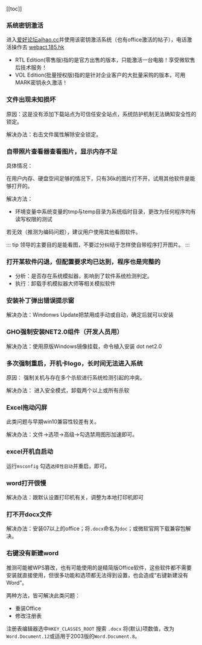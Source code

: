 [[toc]]

### 系统密钥激活

进入[爱好论坛aihao.cc](https://www.aihao.cc/)并使用该密钥激活系统（也有office激活的帖子），电话激活操作去 [webact.185.hk](https://webact.185.hk)

* RTL Edition(零售版)指的是官方出售的版本，只能激活一台电脑！享受微软售后技术服务！
* VOL Edition(批量授权版)指的是针对企业客户的大批量采购的版本，可用MARK密钥永久激活！

### 文件出现未知损坏

原因：这是没有添加下载站点为可信任安全站点，系统防护机制无法确知安全性的锁定。

解决办法：右击文件属性解除安全锁定。

### 自带照片查看器查看图片，显示内存不足
具体情况：

在用户内存、硬盘空间足够的情况下，只有36k的图片打不开，试用其他软件是能够打开的。

解决方法：

* 环境变量中系统变量的tmp与temp目录为系统临时目录，更改为任何程序均有读写权限的测试

若无效（推测为编码问题），建议用户使用其他看图软件。

::: tip
领导的主要目的是能看图，不要过分纠结于怎样使自带程序打开图片。
:::

### 打开某软件闪退，但配置要求均已达到，程序也是完整的

* 分析：是否存在系统模拟器，影响到了软件系统检测判定。
* 执行：卸载手机模拟器大师等相关模拟软件

### 安装补丁弹出错误提示窗

解决办法：Windonws Update把禁用成手动或自动，确定后就可以安装

### GHO强制安装NET2.0组件（开发人员用）

解决办法：使用原版Windows镜像挂载，命令植入安装 dot net2.0

### 多次强制重启，开机卡logo，长时间无法进入系统

原因：
强制关机与存在多个杀软进行系统检测引起的冲突。

解决办法：
进入安全模式，卸载两个以上或所有杀软

### Excel拖动闪屏

此类问题与早期win10兼容性较差有关。

解决办法：文件->选项->高级->勾选禁用图形加速即可。

### excel开机自启动

运行`msconfig` 勾选`选择性启动`并重启，即可。

### word打开很慢

解决办法：跟默认设置打印机有关，调整为本地打印机即可

### 打不开docx文件

解决办法：安装07以上的office；将`.docx`命名为`doc`；或微软官网下载兼容包解决。

### 右键没有新建word

推测可能被WPS篡改，也有可能使用的是精简版Office软件，这些软件都不需要安装就直接使用，但很多功能和选项都无法得到设置，也会造成“右键新建没有Word”。

两种方法，皆可解决此类问题：
* 重装Office
* 修改注册表

注册表编辑器选中`HKEY_CLASSES_ROOT` 搜索 `.docx` 将(默认)项数值，改为`Word.Document.12`或适用于2003版的`Word.Document.8`。

